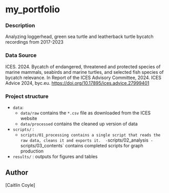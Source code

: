 # my_portfolio

### Description 

Analyzing loggerhead, green sea turtle and leatherback turtle bycatch recordings
from 2017-2023 

### Data Source

ICES. 2024. Bycatch of endangered, threatened and protected species of marine 
mammals, seabirds and marine turtles, and selected fish species of bycatch relevance. 
In Report of the ICES Advisory Committee, 2024. ICES Advice 2024, 
byc.eu. https://doi.org/10.17895/ices.advice.27999401

### Project structure
* `data`: 
  - `data/raw` contains the `*.csv` file as downloaded
from the ICES website
  - `data/processed` contains the cleaned up version of data
* `scripts/` : 
  - `scripts/01_processing contains a single script that reads
the raw data, cleans it and exports it. 
  -`scripts/02_analysis`
  -`scripts/03_contents` contains completed scripts for graph production 
* `results/` : outputs for figures and tables

## Author

[Caitlin Coyle]
